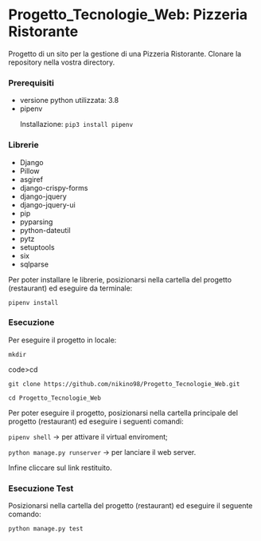# Progetto_Tecnologie_Web: Pizzeria Ristorante
Progetto di un sito per la gestione di una Pizzeria Ristorante.
Clonare la repository nella vostra directory.

<h3>Prerequisiti</h3>

<ul>
  <li>versione python utilizzata: 3.8</li>
  <li>pipenv</li>
  <p>Installazione: <code>pip3 install pipenv</code></p>
</ul>

<h3>Librerie</h3>

<ul>
  <li>Django</li>
  <li>Pillow</li>
  <li>asgiref</li>
  <li>django-crispy-forms</li>
  <li>django-jquery</li>
  <li>django-jquery-ui</li>
  <li>pip</li>
  <li>pyparsing</li>
  <li>python-dateutil</li>
  <li>pytz</li>
  <li>setuptools</li>
  <li>six</li>
  <li>sqlparse</li>
</ul>

<p>Per poter installare le librerie, posizionarsi nella cartella del progetto (restaurant) ed eseguire da terminale:</p> 
<p><code>pipenv install</code></p>

<h3>Esecuzione</h3>
<p>Per eseguire il progetto in locale:</p>
<p><code>mkdir <dir-name></code></p>
<p>code>cd <dir-name></code></p>
<p><code>git clone https://github.com/nikino98/Progetto_Tecnologie_Web.git</code></p>
<p><code>cd Progetto_Tecnologie_Web</code></p>

<p>Per poter eseguire il progetto, posizionarsi nella cartella principale del progetto (restaurant) ed eseguire i seguenti comandi:
<p><code>pipenv shell</code> -> per attivare il virtual enviroment;</p>
<p><code>python manage.py runserver</code> -> per lanciare il web server.</p> 
Infine cliccare sul link restituito.

<h3>Esecuzione Test</h3>
<p>Posizionarsi nella cartella del progetto (restaurant) ed eseguire il seguente comando:</p>
<p><code>python manage.py test</code></p>

